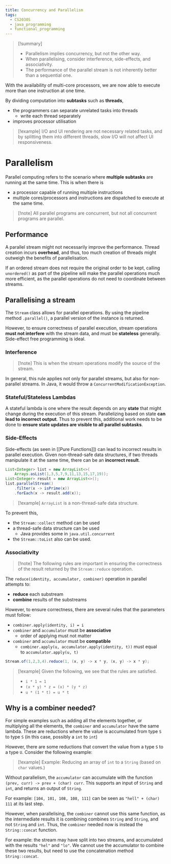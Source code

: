 ```yaml
---
title: Concurrency and Parallelism
tags:
  - CS2030S
  - java_programming
  - functional_programming
---
```

> [!summary] 
> 
> - Parallelism implies concurrency, but not the other way.
> - When parallelising, consider interference, side-effects, and associativity.
> - The performance of the parallel stream is not inherently better than a sequential one.

With the availability of multi-core processors, we are now able to execute more than one instruction at one time. 

By dividing computation into **subtasks** such as **threads**,
- the programmers can separate unrelated tasks into threads
	- write each thread separately
- improves processor utilisation

> [!example] I/O and UI rendering are not necessary related tasks, and by splitting them into different threads, slow I/O will not affect UI responsiveness.

# Parallelism

Parallel computing refers to the scenario where **multiple subtasks** are running at the same time. This is when there is
- a processor capable of running multiple instructions
- multiple cores/processors and instructions are dispatched to execute at the same time.

> [!note] All parallel programs are concurrent, but not all concurrent programs are parallel.

## Performance

A parallel stream might not necessarily improve the performance. Thread creation incurs **overhead**, and thus, too much creation of threads might outweigh the benefits of parallelisation.

If an ordered stream does not require the original order to be kept, calling `unordered()` as part of the pipeline will make the parallel operations much more efficient, as the parallel operations do not need to coordinate between streams.

## Parallelising a stream

The `Stream` class allows for parallel operations. By using the pipeline method `.parallel()`, a parallel version of the instance is returned.

However, to ensure correctness of parallel execution, stream operations **must not interfere** with the stream data, and must be **stateless** generally. Side-effect free programming is ideal.

### Interference

> [!note] This is when the stream operations modify the source of the stream.

In general, this rule applies not only for parallel streams, but also for non-parallel streams. In Java, it would throw a `ConcurrentModificationException`.

### Stateful/Stateless Lambdas

A stateful lambda is one where the result depends on any **state** that might change during the execution of this stream. Parallelizing based on state **can lead to incorrect output**. Thus to prevent this, additional work needs to be done to **ensure state updates are visible to all parallel subtasks**.

### Side-Effects

Side-effects (as seen in [[Pure Functions]]) can lead to incorrect results in parallel execution. Given non-thread-safe data structures, if two threads manipulate it at the same time, there can be an **incorrect result**.

```Java
List<Integer> list = new ArrayList<>(
    Arrays.asList(1,3,5,7,9,11,13,15,17,19));
List<Integer> result = new ArrayList<>();
list.parallelStream()
    .filter(x -> isPrime(x))
    .forEach(x -> result.add(x));
```
> [!example]
> `ArrayList` is a non-thread-safe data structure.

To prevent this,
- the `Stream::collect` method can be used
- a thread-safe data structure can be used
	- Java provides some in `java.util.concurrent`
- the `Stream::toList` also can be used.

### Associativity

> [!note] The following rules are important in ensuring the correctness of the result returned by the `Stream::reduce` operation.

The `reduce(identity, accumulator, combiner)` operation in parallel attempts to:
- **reduce** each substream
- **combine** results of the substreams

However, to ensure correctness, there are several rules that the parameters must follow:
- `combiner.apply(identity, i) = i`
- `combiner` and `accumulator` must be **associative** 
	- order of applying must not matter
- `combiner` and `accumulator` must be **compatible**
	- `combiner.apply(u, accumulator.apply(identity, t))` must equal to `accumulator.apply(u, t)`

```Java
Stream.of(1,2,3,4).reduce(1, (x, y) -> x * y, (x, y) -> x * y);
```
> [!example] 
> Given the following, we see that the rules are satisfied.
> 
> - `i * 1 = 1`
> - `(x * y) * z = (x) * (y * z)`
> - `u * (1 * t) = u * t`

## Why is a combiner needed?

For simple examples such as adding all the elements together, or multiplying all the elements, the `combiner` and `accumulator` have the same lambda. These are reductions where the value is accumulated from type `S` to type `S` (in this case, possibly a `int` to `int`)

However, there are some reductions that convert the value from a type `S` to a type `U`. Consider the following example:

> [!example] Example:
> Reducing an array of `int` to a `String` (based on `char` values.)

Without parallelism, the `accumulator` can accumulate with the function `(prev, curr) -> prev + (char) curr`. This supports an input of `String` and `int`, and returns an output of `String`.

For example: `[104, 101, 108, 108, 111]` can be seen as `"hell" + (char) 111` at its last step.

However, when parallelising, the `combiner` cannot use this same function, as the intermediate results it is combining combines `String` and `String`, and not `String` and `int`. Thus, the `combiner` needed now is instead the `String::concat` function.

For example: the stream may have split into two streams, and accumulated with the results `"hel"` and `"lo"`. We cannot use the accumulator to combine these two results, but need to use the concatenation method `String::concat`. 